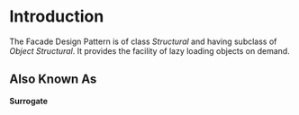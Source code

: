 # Introduction
The Facade Design Pattern is of class *Structural* and having subclass of *Object Structural*. It provides the facility of lazy loading objects on demand.

## Also Known As
**Surrogate**